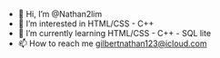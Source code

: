 - 👋 Hi, I’m @Nathan2lim
- 👀 I’m interested in HTML/CSS - C++
- 🌱 I’m currently learning HTML/CSS - C++ - SQL lite
- 📫 How to reach me gilbertnathan123@icloud.com

<!---
Nathan2lim/Nathan2lim is a ✨ special ✨ repository because its `README.md` (this file) appears on your GitHub profile.
You can click the Preview link to take a look at your changes.
--->
